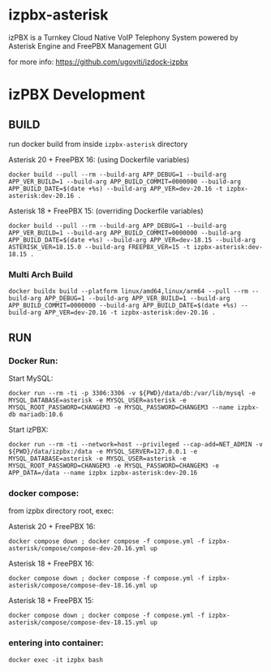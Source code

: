 # izpbx-asterisk

izPBX is a Turnkey Cloud Native VoIP Telephony System powered by Asterisk Engine and FreePBX Management GUI

for more info: https://github.com/ugoviti/izdock-izpbx

# izPBX Development

## BUILD

run docker build from inside `izpbx-asterisk` directory


Asterisk 20 + FreePBX 16: (using Dockerfile variables)
```
docker build --pull --rm --build-arg APP_DEBUG=1 --build-arg APP_VER_BUILD=1 --build-arg APP_BUILD_COMMIT=0000000 --build-arg APP_BUILD_DATE=$(date +%s) --build-arg APP_VER=dev-20.16 -t izpbx-asterisk:dev-20.16 .
```

Asterisk 18 + FreePBX 15: (overriding Dockerfile variables)
```
docker build --pull --rm --build-arg APP_DEBUG=1 --build-arg APP_VER_BUILD=1 --build-arg APP_BUILD_COMMIT=0000000 --build-arg APP_BUILD_DATE=$(date +%s) --build-arg APP_VER=dev-18.15 --build-arg ASTERISK_VER=18.15.0 --build-arg FREEPBX_VER=15 -t izpbx-asterisk:dev-18.15 .
```

### Multi Arch Build
```
docker buildx build --platform linux/amd64,linux/arm64 --pull --rm --build-arg APP_DEBUG=1 --build-arg APP_VER_BUILD=1 --build-arg APP_BUILD_COMMIT=0000000 --build-arg APP_BUILD_DATE=$(date +%s) --build-arg APP_VER=dev-20.16 -t izpbx-asterisk:dev-20.16 .
```

## RUN

### Docker Run:
Start MySQL:  
```
docker run --rm -ti -p 3306:3306 -v ${PWD}/data/db:/var/lib/mysql -e MYSQL_DATABASE=asterisk -e MYSQL_USER=asterisk -e MYSQL_ROOT_PASSWORD=CHANGEM3 -e MYSQL_PASSWORD=CHANGEM3 --name izpbx-db mariadb:10.6
```

Start izPBX:  
```
docker run --rm -ti --network=host --privileged --cap-add=NET_ADMIN -v ${PWD}/data/izpbx:/data -e MYSQL_SERVER=127.0.0.1 -e MYSQL_DATABASE=asterisk -e MYSQL_USER=asterisk -e MYSQL_ROOT_PASSWORD=CHANGEM3 -e MYSQL_PASSWORD=CHANGEM3 -e APP_DATA=/data --name izpbx izpbx-asterisk:dev-20.16
```


### docker compose:

from izpbx directory root, exec:

Asterisk 20 + FreePBX 16:  
```
docker compose down ; docker compose -f compose.yml -f izpbx-asterisk/compose/compose-dev-20.16.yml up
```

Asterisk 18 + FreePBX 16:  
```
docker compose down ; docker compose -f compose.yml -f izpbx-asterisk/compose/compose-dev-18.16.yml up
```

Asterisk 18 + FreePBX 15:  
```
docker compose down ; docker compose -f compose.yml -f izpbx-asterisk/compose/compose-dev-18.15.yml up
```

### entering into container:
```
docker exec -it izpbx bash
```
